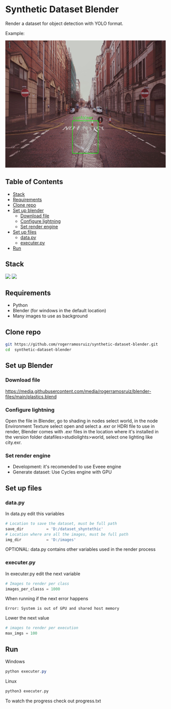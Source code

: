 # Synthetic Dataset Blender

Render a dataset for object detection with YOLO format.

Example:

<img src="example.jpeg" height=400>


## Table of Contents
- [Stack](#stack)
- [Requirements](#requirements)
- [Clone repo](#clone-repo)
- [Set up blender](#set-up-blender)
   - [Download file](#download-file)
   - [Configure lightning](#configure-lightning)
   - [Set render engine](#set-render-engine)
- [Set up files](#set-up-files)
   - [data.py](#datapy)
   - [executer.py](#executerpy)
- [Run](#run)

## Stack

<img src="https://s3.dualstack.us-east-2.amazonaws.com/pythondotorg-assets/media/community/logos/python-logo-only.png" width="60"> <img src="https://download.blender.org/branding/blender_logo_socket.png" height="85"> 



## Requirements
- Python
- Blender (for windows in the default location)
- Many images to use as background

## Clone repo
```bash
git https://github.com/rogerramosruiz/synthetic-dataset-blender.git 
cd  synthetic-dataset-blender
```

## Set up Blender 
### Download file 
https://media.githubusercontent.com/media/rogerramosruiz/blender-files/main/plastics.blend

### Configure lightning
Open the file in Blender, go to shading in nodes select world,
in the node Environment Texture select open and select a .exr or HDRI file to use in render, Blender comes with .exr files in the location where it's installed in the version folder datafiles>studiolights>world, select one lighting like city.exr.

### Set render engine
- Development: it's recomended to use Eveee engine
- Generate dataset: Use Cycles engine with GPU

## Set up files
### data.py
In data.py edit this variables

```python
# Location to save the dataset, must be full path
save_dir          = 'D:/dataset_shyntethic'
# Location where are all the images, must be full path
img_dir           = 'D:/images'
```

OPTIONAL: data.py contains other variables used in the render process

### executer.py
In executer.py edit the next variable

```python
# Images to render per class
images_per_classs = 1000
```

When running if the next error happens 
```
Error: System is out of GPU and shared host memory
``` 
Lower the next value
```python
# images to render per execution
max_imgs = 100
```

## Run 
Windows 
```powershell
python executer.py
```
Linux
```bash
python3 executer.py
```

To watch the progress check out progress.txt